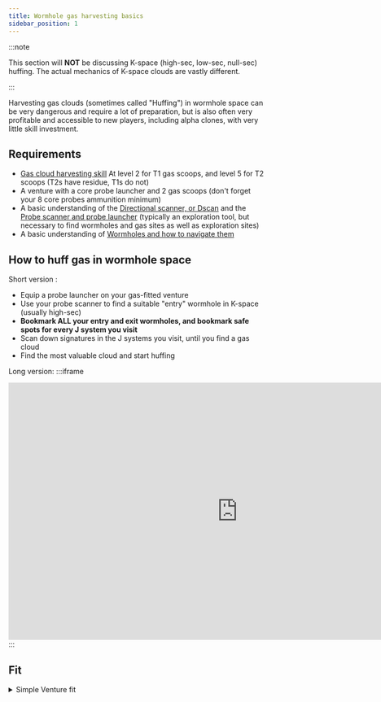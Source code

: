 ```yaml
---
title: Wormhole gas harvesting basics
sidebar_position: 1
---
```


:::note

This section will **NOT** be discussing K-space (high-sec, low-sec, null-sec) huffing. The actual mechanics of K-space clouds are vastly different.

:::

Harvesting gas clouds (sometimes called "Huffing") in wormhole space can be very dangerous and require a lot of preparation, but is also often very profitable and accessible to new players, including alpha clones, with very little skill investment.

## Requirements
- [Gas cloud harvesting skill](https://wiki.eveuniversity.org/Skills:Resource_Processing#Gas_Cloud_Harvesting) At level 2 for T1 gas scoops, and level 5 for T2 scoops (T2s have residue, T1s do not)
- A venture with a core probe launcher and 2 gas scoops (don't forget your 8 core probes ammunition minimum)
- A basic understanding of the [Directional scanner, or Dscan](https://youtu.be/56Yx7nDJlAM) and the [Probe scanner and probe launcher](https://youtu.be/VRNoyPMBcKU) (typically an exploration tool, but necessary to find wormholes and  gas sites as well as exploration sites)
- A basic understanding of [Wormholes and how to navigate them](https://youtu.be/KXchl0usz5M)

## How to huff gas in wormhole space

Short version :
- Equip a probe launcher on your gas-fitted venture
- Use your probe scanner to find a suitable "entry" wormhole in K-space (usually high-sec)
- **Bookmark ALL your entry and exit wormholes, and bookmark safe spots for every J system you visit**
- Scan down signatures in the J systems you visit, until you find a gas cloud
- Find the most valuable cloud and start huffing

Long version:
:::iframe
<iframe width="900" height="506" src="https://www.youtube.com/embed/4T10zNYlywc" frameborder="0" allowfullscreen></iframe>
:::

## Fit

<details>

  <summary>Simple Venture fit</summary>

This is a cheap, simple T1 fit.
```
[Venture, Venture fit]

Type-D Restrained Inertial Stabilizers

5MN Y-T8 Compact Microwarpdrive
Survey Scanner I
[Empty Med slot]

Gas Cloud Scoop I
Gas Cloud Scoop I
Core Probe Launcher I, Core Scanner Probe I

Small Low Friction Nozzle Joints I
Small Low Friction Nozzle Joints I
Small Low Friction Nozzle Joints I
```

Notes :
- T1 gas scoops can be (and should be, for solo huffing) upgraded for T2 scoops
- Mid slots are very flexilbe. Favor speed and elusiveness over tank. If you get caught, you die, just warp out ASAP.
- You can use a `Warp Core Stabilizer` in the low slot instead, but a lot of WH ganking ships have +5 or +6 warp scrambling strength. Just get out of there before they can lock you, don't hope they can't scram you.

</details>
